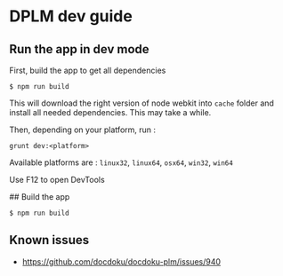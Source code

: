 # DPLM dev guide

## Run the app in dev mode

First, build the app to get all dependencies

    $ npm run build

This will download the right version of node webkit into `cache` folder and install all needed dependencies. This may take a while.

Then, depending on your platform, run :

    grunt dev:<platform>

Available platforms are : `linux32`, `linux64`, `osx64`, `win32`, `win64`

Use F12 to open DevTools

## Build the app
    
    $ npm run build

## Known issues

* https://github.com/docdoku/docdoku-plm/issues/940 